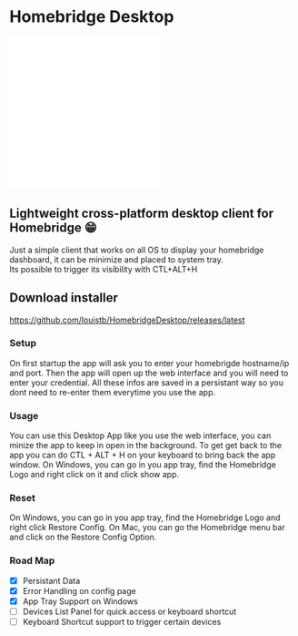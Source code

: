 
# Homebridge Desktop
![logo](https://github.com/louistb/HomebridgeDesktop/blob/af5cc8dfa37046cbafc810af3c595618e8d03edc/logo.png?raw=true|width=50px)
## Lightweight cross-platform desktop client for Homebridge 😁
Just a simple client that works on all OS to display your homebridge dashboard, it can be minimize and placed to system tray. </br> Its possible to trigger its visibility with CTL+ALT+H
## Download installer 
https://github.com/louistb/HomebridgeDesktop/releases/latest
### Setup
On first startup the app will ask you to enter your homebrigde hostname/ip and port.
Then the app will open up the web interface and you will need to enter your credential.
All these infos are saved in a persistant way so you dont need to re-enter them everytime you use the app.

### Usage
You can use this Desktop App like you use the web interface, you can minize the app to keep in open in the background.
To get get back to the app you can do CTL + ALT + H on your keyboard to bring back the app window.
On Windows, you can go in you app tray, find the Homebridge Logo and right click on it and click show app.

### Reset
On Windows, you can go in you app tray, find the Homebridge Logo and right click Restore Config.
On Mac, you can go the Homebridge menu bar and click on the Restore Config Option.

### Road Map

- [x] Persistant Data
- [x] Error Handling on config page
- [x] App Tray Support on Windows
- [ ] Devices List Panel for quick access or keyboard shortcut
- [ ] Keyboard Shortcut support to trigger certain devices
